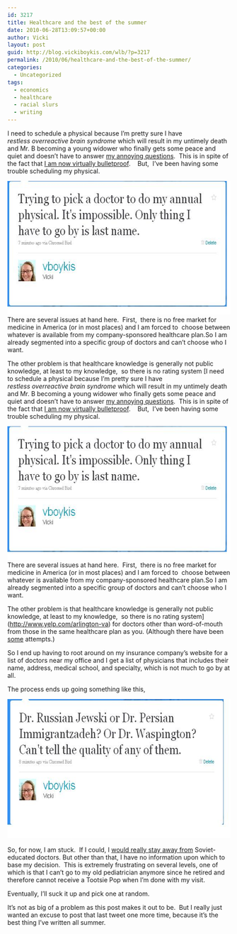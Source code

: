 ```yaml
---
id: 3217
title: Healthcare and the best of the summer
date: 2010-06-28T13:09:57+00:00
author: Vicki
layout: post
guid: http://blog.vickiboykis.com/wlb/?p=3217
permalink: /2010/06/healthcare-and-the-best-of-the-summer/
categories:
  - Uncategorized
tags:
  - economics
  - healthcare
  - racial slurs
  - writing
---
```

I need to schedule a physical because I&#8217;m pretty sure I have _restless overreactive brain syndrome_ which will result in my untimely death and Mr. B becoming a young widower who finally gets some peace and quiet and doesn&#8217;t have to answer [my annoying questions](http://www.youtube.com/watch?v=Km3IXaLb070).  This is in spite of the fact that [I am now virtually bulletproof](http://blog.vickiboykis.com/wlb/2010/03/15/whoever-said-life-is-about-adventure-and-risk-taking-never-had-typhoid-shots/).    But,  I&#8217;ve been having some trouble scheduling my physical.

[<img class="aligncenter size-full wp-image-3218" title="physical1" src="https://raw.githubusercontent.com/veekaybee/wlb/gh-pages/assets/images/2010/06/physical1.jpg" alt="" width="618" height="301" />](https://raw.githubusercontent.com/veekaybee/wlb/gh-pages/assets/images/2010/06/physical1.jpg)[](https://raw.githubusercontent.com/veekaybee/wlb/gh-pages/assets/images/2010/06/physical2.jpg)There are several issues at hand here.  First,  there is no free market for medicine in America (or in most places) and I am forced to  choose between whatever is available from my company-sponsored healthcare plan.So I am already segmented into a specific group of doctors and can&#8217;t choose who I want.

The other problem is that healthcare knowledge is generally not public knowledge, at least to my knowledge,  so there is no rating system [I need to schedule a physical because I&#8217;m pretty sure I have _restless overreactive brain syndrome_ which will result in my untimely death and Mr. B becoming a young widower who finally gets some peace and quiet and doesn&#8217;t have to answer [my annoying questions](http://www.youtube.com/watch?v=Km3IXaLb070).  This is in spite of the fact that [I am now virtually bulletproof](http://blog.vickiboykis.com/wlb/2010/03/15/whoever-said-life-is-about-adventure-and-risk-taking-never-had-typhoid-shots/).    But,  I&#8217;ve been having some trouble scheduling my physical.

[<img class="aligncenter size-full wp-image-3218" title="physical1" src="https://raw.githubusercontent.com/veekaybee/wlb/gh-pages/assets/images/2010/06/physical1.jpg" alt="" width="618" height="301" />](https://raw.githubusercontent.com/veekaybee/wlb/gh-pages/assets/images/2010/06/physical1.jpg)[](https://raw.githubusercontent.com/veekaybee/wlb/gh-pages/assets/images/2010/06/physical2.jpg)There are several issues at hand here.  First,  there is no free market for medicine in America (or in most places) and I am forced to  choose between whatever is available from my company-sponsored healthcare plan.So I am already segmented into a specific group of doctors and can&#8217;t choose who I want.

The other problem is that healthcare knowledge is generally not public knowledge, at least to my knowledge,  so there is no rating system](http://www.yelp.com/arlington-va) for doctors other than word-of-mouth from those in the same healthcare plan as you. (Although there have been [some](http://georgevanantwerp.com/2007/10/30/zagat-rating-system-for-doctors/) attempts.)

So I end up having to root around on my insurance company&#8217;s website for a list of doctors near my office and I get a list of physicians that includes their name, address, medical school, and specialty, which is not much to go by at all.

The process ends up going something like this,

[<img title="physical2" src="https://raw.githubusercontent.com/veekaybee/wlb/gh-pages/assets/images/2010/06/physical2.jpg" alt="" width="628" height="314" />](https://raw.githubusercontent.com/veekaybee/wlb/gh-pages/assets/images/2010/06/physical2.jpg)

So, for now, I am stuck.  If I could, I [would really stay away from](http://blog.vickiboykis.com/wlb/2009/09/12/the-real-problem-with-healthcare-russian-cures/) Soviet-educated doctors. But other than that, I have no information upon which to base my decision.  This is extremely frustrating on several levels, one of which is that I can&#8217;t go to my old pediatrician anymore since he retired and therefore cannot receive a Tootsie Pop when I&#8217;m done with my visit.

Eventually, I&#8217;ll suck it up and pick one at random.

It&#8217;s not as big of a problem as this post makes it out to be.  But I really just wanted an excuse to post that last tweet one more time, because it&#8217;s the best thing I&#8217;ve written all summer.